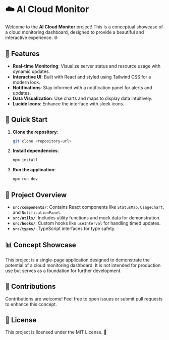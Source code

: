 # ☁️ AI Cloud Monitor

Welcome to the **AI Cloud Monitor** project! This is a conceptual showcase of a cloud monitoring dashboard, designed to provide a beautiful and interactive experience. 🌐

## 🎨 Features

- **Real-time Monitoring**: Visualize server status and resource usage with dynamic updates.
- **Interactive UI**: Built with React and styled using Tailwind CSS for a modern look.
- **Notifications**: Stay informed with a notification panel for alerts and updates.
- **Data Visualization**: Use charts and maps to display data intuitively.
- **Lucide Icons**: Enhance the interface with sleek icons.

## 🚀 Quick Start

1. **Clone the repository**: 
   ```bash
   git clone <repository-url>
   ```
2. **Install dependencies**:
   ```bash
   npm install
   ```
3. **Run the application**:
   ```bash
   npm run dev
   ```

## 📂 Project Overview

- **`src/components/`**: Contains React components like `StatusMap`, `UsageChart`, and `NotificationPanel`.
- **`src/utils/`**: Includes utility functions and mock data for demonstration.
- **`src/hooks/`**: Custom hooks like `useInterval` for handling timed updates.
- **`src/types/`**: TypeScript interfaces for type safety.

## 📊 Concept Showcase

This project is a single-page application designed to demonstrate the potential of a cloud monitoring dashboard. It is not intended for production use but serves as a foundation for further development.

## 🤝 Contributions

Contributions are welcome! Feel free to open issues or submit pull requests to enhance this concept.

## 📄 License

This project is licensed under the MIT License. 📜
